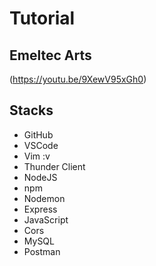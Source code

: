 # Tutorial
## Emeltec Arts
(https://youtu.be/9XewV95xGh0)

## Stacks
* GitHub
* VSCode
* Vim :v
* Thunder Client
* NodeJS
* npm
* Nodemon
* Express
* JavaScript
* Cors
* MySQL
* Postman
